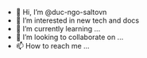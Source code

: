 - 👋 Hi, I’m @duc-ngo-saltovn
- 👀 I’m interested in new tech and docs
- 🌱 I’m currently learning ...
- 💞️ I’m looking to collaborate on ...
- 📫 How to reach me ...

<!---
duc-ngo-saltovn/duc-ngo-saltovn is a ✨ special ✨ repository because its `README.md` (this file) appears on your GitHub profile.
You can click the Preview link to take a look at your changes.
--->
